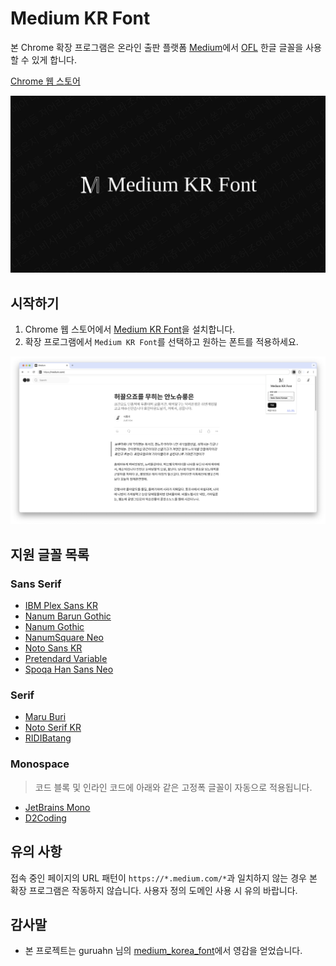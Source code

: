 # Medium KR Font

본 Chrome 확장 프로그램은 온라인 출판 플랫폼 [Medium](https://medium.com)에서 [OFL](https://openfontlicense.org/) 한글 글꼴을 사용할 수 있게 합니다.

[Chrome 웹 스토어](https://chromewebstore.google.com/detail/medium-kr-font/lkbbjppklcnjoigfnlhmnommkjkbjdgf)

![Medium KR Font](./docs/hero.png)

## 시작하기

1. Chrome 웹 스토어에서 [Medium KR Font](https://chromewebstore.google.com/detail/medium-kr-font/lkbbjppklcnjoigfnlhmnommkjkbjdgf)을 설치합니다.
2. 확장 프로그램에서 `Medium KR Font`를 선택하고 원하는 폰트를 적용하세요.

![Medium 스토리 캡처](./docs/capture.png)

## 지원 글꼴 목록

### Sans Serif

- [IBM Plex Sans KR](https://www.ibm.com/plex/)
- [Nanum Barun Gothic](https://hangeul.naver.com/font/)
- [Nanum Gothic](https://hangeul.naver.com/font/)
- [NanumSquare Neo](https://hangeul.naver.com/font/)
- [Noto Sans KR](https://fonts.google.com/noto/)
- [Pretendard Variable](https://cactus.tistory.com/306/)
- [Spoqa Han Sans Neo](https://spoqa.github.io/spoqa-han-sans/)

### Serif

- [Maru Buri](https://hangeul.naver.com/font/)
- [Noto Serif KR](https://fonts.google.com/noto/)
- [RIDIBatang](https://ridicorp.com/ridibatang/)

### Monospace

> 코드 블록 및 인라인 코드에 아래와 같은 고정폭 글꼴이 자동으로 적용됩니다.

- [JetBrains Mono](https://www.jetbrains.com/lp/mono/)
- [D2Coding](https://github.com/naver/d2codingfont/)

## 유의 사항

접속 중인 페이지의 URL 패턴이 `https://*.medium.com/*`과 일치하지 않는 경우 본 확장 프로그램은 작동하지 않습니다. 사용자 정의 도메인 사용 시 유의 바랍니다.

## 감사말

- 본 프로젝트는 guruahn 님의 [medium_korea_font](https://github.com/guruahn/medium_korea_font)에서 영감을 얻었습니다.
